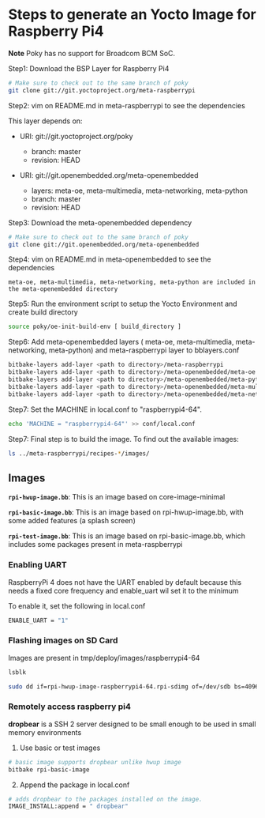 # Steps to generate an Yocto Image for Raspberry Pi4

**Note** Poky has no support for Broadcom BCM SoC.

Step1: Download the BSP Layer for Raspberry Pi4

```bash
# Make sure to check out to the same branch of poky
git clone git://git.yoctoproject.org/meta-raspberrypi
```

Step2: vim on README.md in meta-raspberrypi to see the dependencies

This layer depends on:

* URI: git://git.yoctoproject.org/poky
  * branch: master
  * revision: HEAD

* URI: git://git.openembedded.org/meta-openembedded
  * layers: meta-oe, meta-multimedia, meta-networking, meta-python
  * branch: master
  * revision: HEAD
    
Step3: Download the meta-openembedded dependency
```bash
# Make sure to check out to the same branch of poky
git clone git://git.openembedded.org/meta-openembedded
```

Step4: vim on README.md in meta-openembedded to see the dependencies
```
meta-oe, meta-multimedia, meta-networking, meta-python are included in the meta-openembedded directory
```

Step5: Run the environment script to setup the Yocto Environment and create build directory
```bash
source poky/oe-init-build-env [ build_directory ]
```

Step6: Add meta-openembedded layers ( meta-oe, meta-multimedia, meta-networking, meta-python) and meta-raspberrypi layer to bblayers.conf
```bash
bitbake-layers add-layer <path to directory>/meta-raspberrypi
bitbake-layers add-layer <path to directory>/meta-openembedded/meta-oe 
bitbake-layers add-layer <path to directory>/meta-openembedded/meta-python
bitbake-layers add-layer <path to directory>/meta-openembedded/meta-multimedia
bitbake-layers add-layer <path to directory>/meta-openembedded/meta-networking
```

Step7: Set the MACHINE in local.conf to "raspberrypi4-64".
```bash
echo 'MACHINE = "raspberrypi4-64"' >> conf/local.conf
```

Step7: Final step is to build the image. To find out the available images:
```bash
ls ../meta-raspberrypi/recipes-*/images/
```

## Images

**`rpi-hwup-image.bb`**: This is an image based on core-image-minimal

**`rpi-basic-image.bb`**: This is an image based on rpi-hwup-image.bb, with some added features (a splash screen)

**`rpi-test-image.bb`**: This is an image based on rpi-basic-image.bb, which includes some packages present in meta-raspberrypi

### Enabling UART

RaspberryPi 4 does not have the UART enabled by default because this needs a fixed core frequency and enable_uart wil set it to the minimum

To enable it, set the following in local.conf

```bash
ENABLE_UART = "1"
```


### Flashing images on SD Card

Images are present in tmp/deploy/images/raspberrypi4-64

```bash
lsblk

sudo dd if=rpi-hwup-image-raspberrypi4-64.rpi-sdimg of=/dev/sdb bs=4096 && sync
```

### Remotely access raspberry pi4

**dropbear** is a SSH 2 server designed to be small enough to be used in small memory environments

1. Use basic or test images
```bash
# basic image supports dropbear unlike hwup image
bitbake rpi-basic-image
```

2. Append the package in local.conf
```bash
# adds dropbear to the packages installed on the image.
IMAGE_INSTALL:append = " dropbear"
```
